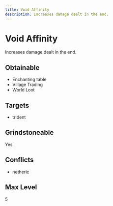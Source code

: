 ```yaml
---
title: Void Affinity
description: Increases damage dealt in the end.
---
```

# Void Affinity
Increases damage dealt in the end.
## Obtainable
- Enchanting table
- Village Trading
- World Loot
## Targets
- trident
## Grindstoneable
Yes
## Conflicts
- netheric
## Max Level
5
